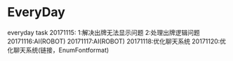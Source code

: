 # EveryDay
everyday task
20171115:
1:解决出牌无法显示问题
2:处理出牌逻辑问题
20171116:AI(ROBOT)
20171117:AI(ROBOT)
20171118:优化聊天系统
20171120:优化聊天系统(链接，EnumFontformat)
